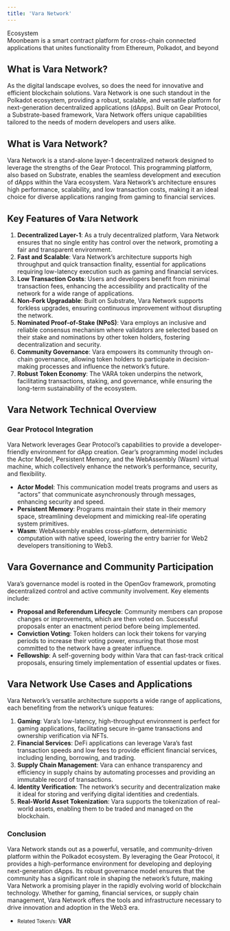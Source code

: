 ```yaml
---
title: 'Vara Network'
---
```

Ecosystem  
 Moonbeam is a smart contract platform for cross-chain connected applications that unites functionality from Ethereum, Polkadot, and beyond


What is Vara Network?
---------------------

As the digital landscape evolves, so does the need for innovative and efficient blockchain solutions. Vara Network is one such standout in the Polkadot ecosystem, providing a robust, scalable, and versatile platform for next-generation decentralized applications (dApps). Built on Gear Protocol, a Substrate-based framework, Vara Network offers unique capabilities tailored to the needs of modern developers and users alike.

What is Vara Network?
---------------------

Vara Network is a stand-alone layer-1 decentralized network designed to leverage the strengths of the Gear Protocol. This programming platform, also based on Substrate, enables the seamless development and execution of dApps within the Vara ecosystem. Vara Network’s architecture ensures high performance, scalability, and low transaction costs, making it an ideal choice for diverse applications ranging from gaming to financial services.

Key Features of Vara Network
----------------------------

1. **Decentralized Layer-1**: As a truly decentralized platform, Vara Network ensures that no single entity has control over the network, promoting a fair and transparent environment.
2. **Fast and Scalable**: Vara Network’s architecture supports high throughput and quick transaction finality, essential for applications requiring low-latency execution such as gaming and financial services.
3. **Low Transaction Costs**: Users and developers benefit from minimal transaction fees, enhancing the accessibility and practicality of the network for a wide range of applications.
4. **Non-Fork Upgradable**: Built on Substrate, Vara Network supports forkless upgrades, ensuring continuous improvement without disrupting the network.
5. **Nominated Proof-of-Stake (NPoS)**: Vara employs an inclusive and reliable consensus mechanism where validators are selected based on their stake and nominations by other token holders, fostering decentralization and security.
6. **Community Governance**: Vara empowers its community through on-chain governance, allowing token holders to participate in decision-making processes and influence the network’s future.
7. **Robust Token Economy**: The VARA token underpins the network, facilitating transactions, staking, and governance, while ensuring the long-term sustainability of the ecosystem.

Vara Network Technical Overview
-------------------------------

### Gear Protocol Integration

Vara Network leverages Gear Protocol’s capabilities to provide a developer-friendly environment for dApp creation. Gear’s programming model includes the Actor Model, Persistent Memory, and the WebAssembly (Wasm) virtual machine, which collectively enhance the network’s performance, security, and flexibility.

- **Actor Model**: This communication model treats programs and users as “actors” that communicate asynchronously through messages, enhancing security and speed.
- **Persistent Memory**: Programs maintain their state in their memory space, streamlining development and mimicking real-life operating system primitives.
- **Wasm**: WebAssembly enables cross-platform, deterministic computation with native speed, lowering the entry barrier for Web2 developers transitioning to Web3.

Vara Governance and Community Participation
-------------------------------------------

Vara’s governance model is rooted in the OpenGov framework, promoting decentralized control and active community involvement. Key elements include:

- **Proposal and Referendum Lifecycle**: Community members can propose changes or improvements, which are then voted on. Successful proposals enter an enactment period before being implemented.
- **Conviction Voting**: Token holders can lock their tokens for varying periods to increase their voting power, ensuring that those most committed to the network have a greater influence.
- **Fellowship**: A self-governing body within Vara that can fast-track critical proposals, ensuring timely implementation of essential updates or fixes.

Vara Network Use Cases and Applications
---------------------------------------

Vara Network’s versatile architecture supports a wide range of applications, each benefiting from the network’s unique features:

1. **Gaming**: Vara’s low-latency, high-throughput environment is perfect for gaming applications, facilitating secure in-game transactions and ownership verification via NFTs.
2. **Financial Services**: DeFi applications can leverage Vara’s fast transaction speeds and low fees to provide efficient financial services, including lending, borrowing, and trading.
3. **Supply Chain Management**: Vara can enhance transparency and efficiency in supply chains by automating processes and providing an immutable record of transactions.
4. **Identity Verification**: The network’s security and decentralization make it ideal for storing and verifying digital identities and credentials.
5. **Real-World Asset Tokenization**: Vara supports the tokenization of real-world assets, enabling them to be traded and managed on the blockchain.

### Conclusion

Vara Network stands out as a powerful, versatile, and community-driven platform within the Polkadot ecosystem. By leveraging the Gear Protocol, it provides a high-performance environment for developing and deploying next-generation dApps. Its robust governance model ensures that the community has a significant role in shaping the network’s future, making Vara Network a promising player in the rapidly evolving world of blockchain technology. Whether for gaming, financial services, or supply chain management, Vara Network offers the tools and infrastructure necessary to drive innovation and adoption in the Web3 era.

- <small>Related Token/s:</small> **VAR**
